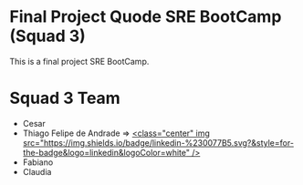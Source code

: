 # Final Project Quode SRE BootCamp (Squad 3)
This is a final project SRE BootCamp. 

# Squad 3 Team
- Cesar
- Thiago Felipe de Andrade  =>  [<class="center" img src="https://img.shields.io/badge/linkedin-%230077B5.svg?&style=for-the-badge&logo=linkedin&logoColor=white" />](https://www.linkedin.com/in/thiago-felipe-de-andrade-932aab5/)
- Fabiano
- Claudia
